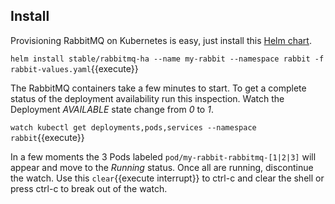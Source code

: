 ## Install ##

Provisioning RabbitMQ on Kubernetes is easy, just install this [Helm chart](https://github.com/helm/charts/tree/master/stable/rabbitmq).

`helm install stable/rabbitmq-ha --name my-rabbit --namespace rabbit -f rabbit-values.yaml`{{execute}}

The RabbitMQ containers take a few minutes to start. To get a complete status of the deployment availability run this inspection. Watch the Deployment _AVAILABLE_ state change from _0_ to _1_.

`watch kubectl get deployments,pods,services --namespace rabbit`{{execute}}

In a few moments the 3 Pods labeled `pod/my-rabbit-rabbitmq-[1|2|3]` will appear and move to the _Running_ status. Once all are running, discontinue the watch. Use this ```clear```{{execute interrupt}} to ctrl-c and clear the shell or press ctrl-c to break out of the watch.
